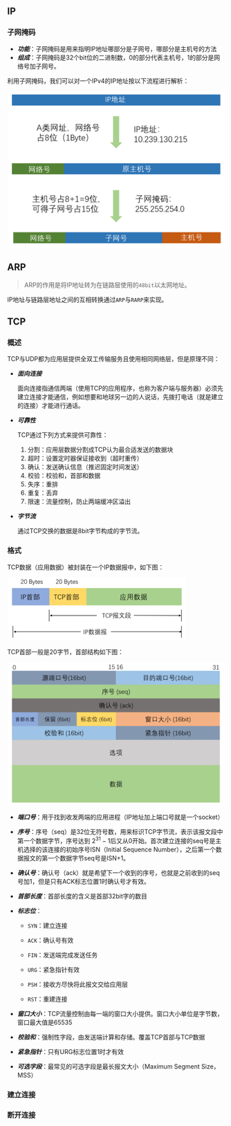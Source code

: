 ## IP

### 子网掩码

* ***功能***：子网掩码是用来指明IP地址哪部分是子网号，哪部分是主机号的方法
* ***组成***：子网掩码是32个bit位的二进制数，0的部分代表主机号，1的部分是网络号加子网号。

利用子网掩码，我们可以对一个IPv4的IP地址按以下流程进行解析：

<img src="https://raw.githubusercontent.com/huibazdy/TyporaPicture/main/202209271629327.png" alt="image-20220927162937245" style="zoom: 50%;" />



## ARP

> ARP的作用是将IP地址转为在链路层使用的`48bit`以太网地址。

IP地址与链路层地址之间的互相转换通过`ARP`与`RARP`来实现。



## TCP

### 概述

TCP与UDP都为应用层提供全双工传输服务且使用相同网络层，但是原理不同：

* ***面向连接***

    面向连接指通信两端（使用TCP的应用程序，也称为客户端与服务器）必须先建立连接才能通信，例如想要和地球另一边的人说话，先拨打电话（就是建立的连接）才能进行通话。

* ***可靠性***

    TCP通过下列方式来提供可靠性：

    1. 分割：应用层数据分割成TCP认为最合适发送的数据块
    2. 超时：设置定时器保证接收到（超时重传）
    3. 确认：发送确认信息（推迟固定时间发送）
    4. 校验：校验和，首部和数据
    5. 失序：重排
    6. 重复：丢弃
    7. 限速：流量控制，防止两端缓冲区溢出

* ***字节流***

    通过TCP交换的数据是8bit字节构成的字节流。



### 格式

TCP数据（应用数据）被封装在一个IP数据报中，如下图：

![image-20220928175452983](https://raw.githubusercontent.com/huibazdy/TyporaPicture/main/202209281754013.png)

TCP首部一般是20字节，首部结构如下图：

![image-20220928194714912](https://raw.githubusercontent.com/huibazdy/TyporaPicture/main/202209281947957.png)

* ***端口号***：用于找到收发两端的应用进程（IP地址加上端口号就是一个socket）

* ***序号***：序号（seq）是32位无符号数，用来标识TCP字节流，表示该报文段中第一个数据字节，序号达到 $2^{31}-1$后又从0开始。首次建立连接的seq号是主机选择的该连接的初始序号ISN（Initial Sequence Number），之后第一个数据报文的第一个数据字节seq号是ISN+1。

* ***确认号***：确认号（ack）就是希望下一个收到的序号，也就是之前收到的seq号加1，但是只有ACK标志位置1时确认号才有效。

* ***首部长度***：首部长度的含义是首部32bit字的数目

* ***标志位***：

    * `SYN`：建立连接

    * `ACK`：确认号有效

    * `FIN`：发送端完成发送任务

    * `URG`：紧急指针有效

    * `PSH`：接收方尽快将此报文交给应用层

    * `RST`：重建连接

* ***窗口大小***：TCP流量控制由每一端的窗口大小提供。窗口大小单位是字节数，窗口最大值是65535

* ***校验和***：强制性字段，由发送端计算和存储。覆盖TCP首部与TCP数据

* ***紧急指针***：只有URG标志位置1时才有效

* ***可选字段***：最常见的可选字段是最长报文大小（Maximum Segment Size，MSS）



### 建立连接





### 断开连接